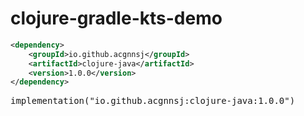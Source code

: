 # clojure-gradle-kts-demo

```xml
<dependency>
    <groupId>io.github.acgnnsj</groupId>
    <artifactId>clojure-java</artifactId>
    <version>1.0.0</version>
</dependency>
```

<pre>
implementation("io.github.acgnnsj:clojure-java:1.0.0")
</pre>
